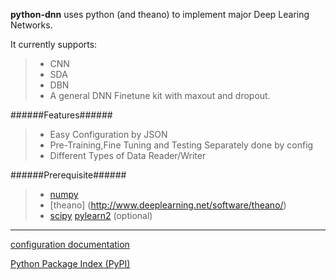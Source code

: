 **python-dnn** uses python (and theano) to implement major Deep Learing Networks.

It currently supports:

> * CNN
> * SDA
> * DBN
> * A general DNN Finetune kit with maxout and dropout.

######Features######

> * Easy Configuration by JSON
> * Pre-Training,Fine Tuning and Testing Separately done by config
> * Different Types of Data Reader/Writer

######Prerequisite######

> * [numpy](http://www.numpy.org/)
> * [theano] (http://www.deeplearning.net/software/theano/)
> * [scipy](http://scipy.org/) [pylearn2](http://deeplearning.net/software/pylearn2/) (optional)


--------------

[configuration documentation](config_doc/)

[Python Package Index (PyPI)](https://pypi.python.org/pypi/pythonDnn/1.0.1)
